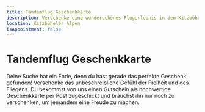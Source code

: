 ```yaml
---
title: Tandemflug Geschenkkarte
description: Verschenke eine wunderschönes Flugerlebnis in den Kitzbüheler Alpen als Geschenkkarte.
location: Kitzbüheler Alpen
isAppointment: false
---
```


# Tandemflug Geschenkkarte

Deine Suche hat ein Ende, denn du hast gerade das perfekte Geschenk gefunden! Verschenke das unbeschreibliche Gefühl der Freiheit und des Fliegens. Du bekommst von uns einen Gutschein als hochwertige Geschenkkarte per Post zugeschickt und brauchst ihn nur noch zu verschenken, um jemandem eine Freude zu machen. 

